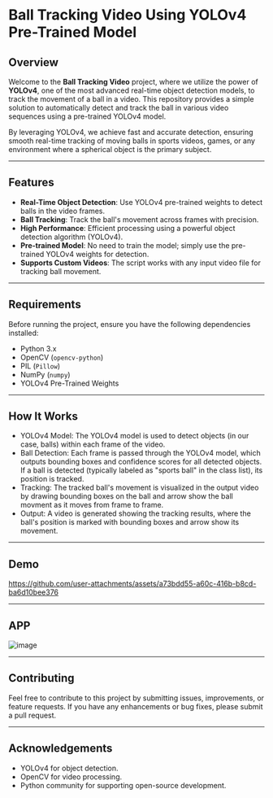 # Ball Tracking Video Using YOLOv4 Pre-Trained Model

## Overview

Welcome to the **Ball Tracking Video** project, where we utilize the power of **YOLOv4**, one of the most advanced real-time object detection models, to track the movement of a ball in a video. This repository provides a simple solution to automatically detect and track the ball in various video sequences using a pre-trained YOLOv4 model.

By leveraging YOLOv4, we achieve fast and accurate detection, ensuring smooth real-time tracking of moving balls in sports videos, games, or any environment where a spherical object is the primary subject.

---

## Features

- **Real-Time Object Detection**: Use YOLOv4 pre-trained weights to detect balls in the video frames.
- **Ball Tracking**: Track the ball's movement across frames with precision.
- **High Performance**: Efficient processing using a powerful object detection algorithm (YOLOv4).
- **Pre-trained Model**: No need to train the model; simply use the pre-trained YOLOv4 weights for detection.
- **Supports Custom Videos**: The script works with any input video file for tracking ball movement.

---

## Requirements

Before running the project, ensure you have the following dependencies installed:

- Python 3.x
- OpenCV (`opencv-python`)
- PIL (`Pillow`)
- NumPy (`numpy`)
- YOLOv4 Pre-Trained Weights

---

## How It Works

- YOLOv4 Model: The YOLOv4 model is used to detect objects (in our case, balls) within each frame of the video.
- Ball Detection: Each frame is passed through the YOLOv4 model, which outputs bounding boxes and confidence scores for all detected objects. If a ball is detected (typically labeled as "sports ball" in the class list), its position is tracked.
- Tracking: The tracked ball's movement is visualized in the output video by drawing bounding boxes on the ball and arrow show the ball movment as it moves from frame to frame.
- Output: A video is generated showing the tracking results, where the ball's position is marked with bounding boxes and arrow show its movement.

---

## Demo


https://github.com/user-attachments/assets/a73bdd55-a60c-416b-b8cd-ba6d10bee376


---

## APP
![image](https://github.com/user-attachments/assets/c3a26783-613a-48c3-ae7f-e81b648a6ed9)

---

## Contributing

Feel free to contribute to this project by submitting issues, improvements, or feature requests. If you have any enhancements or bug fixes, please submit a pull request.

---

## Acknowledgements
- YOLOv4 for object detection.
- OpenCV for video processing.
- Python community for supporting open-source development.
